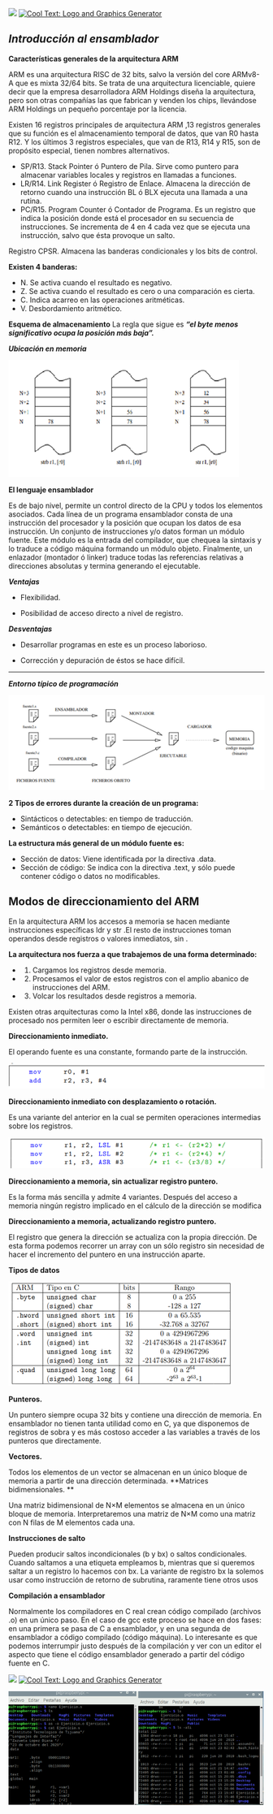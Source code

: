 
![](https://images.cooltext.com/5474769.png)
<a href="http://cooltext.com" target="_top"><img src="https://cooltext.com/images/ct_pixel.gif" width="80" height="15" alt="Cool Text: Logo and Graphics Generator" border="0" /></a>

***Introducción al ensamblador***
-------------------------------
**Características generales de la arquitectura ARM**

ARM es una arquitectura RISC de 32 bits, salvo la versión del core ARMv8- A que es mixta 32/64 bits. Se trata de una arquitectura licenciable, quiere decir que la empresa desarrolladora ARM Holdings diseña la arquitectura, pero son otras compañías las que fabrican y venden los chips, llevándose ARM Holdings un pequeño porcentaje por la licencia.


Existen 16 registros principales de arquitectura ARM ,13 registros generales que su función es el almacenamiento temporal de datos, que van R0 hasta R12. Y los últimos 3 registros especiales, que van de R13, R14 y R15, son de propósito especial, tienen nombres alternativos.

- SP/R13. Stack Pointer ó Puntero de Pila. Sirve como puntero para almacenar variables locales y registros en llamadas a funciones.
- LR/R14. Link Register ó Registro de Enlace. Almacena la dirección de retorno cuando una instrucción BL ó BLX ejecuta una llamada a una rutina.
- PC/R15. Program Counter ó Contador de Programa. Es un registro que indica la posición donde está el procesador en su secuencia de instrucciones. Se incrementa de 4 en 4 cada vez que se ejecuta una instrucción, salvo que ésta provoque un salto.

Registro CPSR. Almacena las banderas condicionales y los bits de control.

**Existen 4 banderas:**

- N. Se activa cuando el resultado es negativo.
- Z. Se activa cuando el resultado es cero o una comparación es cierta. 
- C. Indica acarreo en las operaciones aritméticas. 
- V. Desbordamiento aritmético.

**Esquema de almacenamiento**
La regla que sigue es ***“el byte menos significativo ocupa la posición más baja”.***


***Ubicación en memoria***

![](https://github.com/ZazuetaDiana/Resumen.md/blob/main/imagen1png.png)

**El lenguaje ensamblador**

Es de bajo nivel, permite un control directo de la CPU y todos los elementos asociados. Cada línea de un programa ensamblador consta de una instrucción del procesador y la posición que ocupan los datos de esa instrucción.
Un conjunto de instrucciones y/o datos forman un módulo fuente. Este módulo es la entrada del compilador, que chequea la sintaxis y lo traduce a código máquina formando un módulo objeto. Finalmente, un enlazador (montador ó linker) traduce todas las referencias relativas a direcciones absolutas y termina generando el ejecutable.

***Ventajas***

- Flexibilidad.  

- Posibilidad de acceso directo a nivel de registro.

***Desventajas***

- Desarrollar programas en este es un proceso laborioso.

-  Corrección y depuración de éstos se hace difícil.


-----------------------------------

***Entorno típico de programación***

![](https://github.com/ZazuetaDiana/Resumen.md/blob/main/imagen2.png)

**2 Tipos de errores durante la creación de un programa:**

-	Sintácticos o detectables: en tiempo de traducción.
-	Semánticos o detectables: en tiempo de ejecución. 

**La estructura más general de un módulo fuente es:**

 - Sección de datos: Viene identificada por la directiva .data.
- Sección de código: Se indica con la directiva .text, y sólo puede contener código o datos no modificables. 


Modos de direccionamiento del ARM
---------
En la arquitectura ARM los accesos a memoria se hacen mediante instrucciones específicas ldr y str .El resto de instrucciones toman operandos desde registros o valores inmediatos, sin .

**La arquitectura nos fuerza a que trabajemos de una forma determinado:**

-	1. Cargamos los registros desde memoria.
-	2. Procesamos el valor de estos registros con el amplio abanico de instrucciones del ARM.
-	3. Volcar los resultados desde registros a memoria.

Existen otras arquitecturas como la Intel x86, donde las instrucciones de procesado nos permiten leer o escribir directamente de memoria.

**Direccionamiento inmediato.**

 El operando fuente es una constante, formando parte de la instrucción.
 
 ![](https://github.com/ZazuetaDiana/Resumen.md/blob/main/imagen3.png)
 
 
**Direccionamiento inmediato con desplazamiento o rotación.**

Es una variante del anterior en la cual se permiten operaciones intermedias sobre los registros.

![](https://github.com/ZazuetaDiana/Resumen.md/blob/main/imagen4.png)

**Direccionamiento a memoria, sin actualizar registro puntero.**

 Es la forma más sencilla y admite 4 variantes. Después del acceso a memoria ningún registro implicado en el cálculo de la dirección se modifica
 
**Direccionamiento a memoria, actualizando registro puntero.**

El registro que genera la dirección se actualiza con la propia dirección. De esta forma podemos recorrer un array con un sólo registro sin necesidad de hacer el incremento del puntero en una instrucción aparte.

**Tipos de datos**

![](https://github.com/ZazuetaDiana/Resumen.md/blob/main/imagen5.png)

**Punteros.**

 Un puntero siempre ocupa 32 bits y contiene una dirección de memoria. En ensamblador no tienen tanta utilidad como en C, ya que disponemos de registros de sobra y es más costoso acceder a las variables a través de los punteros que directamente.  
 
**Vectores.**

Todos los elementos de un vector se almacenan en un único bloque de memoria a partir de una dirección determinada.
**Matrices bidimensionales. **

Una matriz bidimensional de N×M elementos se almacena en un único bloque de memoria. Interpretaremos una matriz de N×M como una matriz con N filas de M elementos cada una.

**Instrucciones de salto**

Pueden producir saltos incondicionales (b y bx) o saltos condicionales. Cuando saltamos a una etiqueta empleamos b, mientras que si queremos saltar a un registro lo hacemos con bx. La variante de registro bx la solemos usar como instrucción de retorno de subrutina, raramente tiene otros usos

**Compilación a ensamblador**

 Normalmente los compiladores en C real crean código compilado (archivos .o) en un único paso. En el caso de gcc este proceso se hace en dos fases: en una primera se pasa de C a ensamblador, y en una segunda de ensamblador a código compilado (código máquina). Lo interesante es que podemos interrumpir justo después de la compilación y ver con un editor el aspecto que tiene el código ensamblador generado a partir del código fuente en C.

![](https://images.cooltext.com/5474822.png)
<a href="http://cooltext.com" target="_top"><img src="https://cooltext.com/images/ct_pixel.gif" width="80" height="15" alt="Cool Text: Logo and Graphics Generator" border="0" /></a>

![](https://github.com/ZazuetaDiana/Resumen.md/blob/main/Ejercicio.png)

